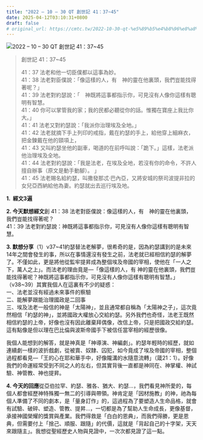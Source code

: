 ```yaml
---
title: "2022 – 10 – 30 QT 創世記 41：37~45"
date: 2025-04-12T03:10:31+0800
draft: false
# original_url: https://cmtc.tw/2022-10-30-qt-%e5%89%b5%e4%b8%96%e8%a8%98-41%ef%bc%9a3745
---
```


![2022 – 10 – 30 QT 創世記 41：37~45](/images/qt.jpg  "2022 – 10 – 30 QT 創世記 41：37~45")

> 創世記 41：37~45
>
> 41：37 法老和他一切臣僕都以這事為妙。  
> 41：38 法老對臣僕說：「像這樣的人，有　神的靈在他裏頭，我們豈能找得著呢？」  
> 41：39 法老對約瑟說：「　神既將這事都指示你，可見沒有人像你這樣有聰明有智慧。  
> 41：40 你可以掌管我的家；我的民都必聽從你的話。惟獨在寶座上我比你大。」  
> 41：41 法老又對約瑟說：「我派你治理埃及全地。」  
> 41：42 法老就摘下手上列印的戒指，戴在約瑟的手上，給他穿上細麻衣，把金鍊戴在他的頸項上，  
> 41：43 又叫約瑟坐他的副車，喝道的在前呼叫說：「跪下。」這樣，法老派他治理埃及全地。  
> 41：44 法老對約瑟說：「我是法老，在埃及全地，若沒有你的命令，不許人擅自辦事（原文是動手動腳）。 」  
> 41：45 法老賜名給約瑟，叫撒發那忒‧巴內亞，又將安城的祭司波提非拉的女兒亞西納給他為妻。約瑟就出去巡行埃及地。

**1.  經文3遍**

**2. 今天默想經文**創 41：38 法老對臣僕說：像這樣的人，有　神的靈在他裏頭，我們豈能找得著呢？  
41：39 法老對約瑟說：神既將這事都指示你，可見沒有人像你這樣有聰明有智慧。

**3. 默想分享**（1）v37~41約瑟替法老解夢，很希奇的是，因為約瑟講到的是未來14年之間會發生的事，所以在事情還沒有發生之前，法老就已經相信約瑟的解夢了。不僅如此，更是將他從監牢提昇成為整個埃及帝國的宰相，使他在「一人之下，萬人之上」。而法老的理由竟是—「像這樣的人，有 神的靈在他裏頭，我們豈能找得著呢？神既將這事都指示你，可見沒有人像你這樣有聰明有智慧。」（v38~39）其實我個人在這裏有不少的疑惑：  
一、法老並沒有經過未來事件的察驗  
二、能解夢跟能治理國政是二回事  
三、埃及法老一般信的神是「太陽神」，並且通常都自稱為「太陽神之子」，這次竟然相信「約瑟的神」，並將國政大權放心交給約瑟。另外我們也奇怪，法老王既然相信約瑟的上帝，好像也沒有因此離棄拜偶像，改信上帝，只是把國政交給約瑟。這有點像是但以理在巴比倫與波斯帝國手下被信任當宰相的經歷很像。

我個人能想到的解答，就是神真是「神導演、神編劇」。約瑟年輕時的經歷，就如連續劇一樣的波折戲劇，從被賣、奴隸、囚犯，如今竟成了埃及帝國的宰相，整個過程都看見—「王的心在耶和華手中，好像隴溝的水隨意流轉」（箴21：1）。好像我們的命運經常受到不同之人的左右，但其實背後一直都是神同在、神掌權、神試驗、神管教、神也提昇。

**4. 今天的回應**從亞伯拉罕、約瑟、雅各、猶大、約瑟…，我們看見神所愛的，每個人都會經歷神特殊獨一無二的引導與帶領。神肯定是「因材施教」的神，祂為每個人準備了不同的劇本，是「量身訂作」的，這過程為了要塑造人生命品格，就會有試驗、破碎、塑造、管教、提昇…，一切都是為了幫助人生命成長，更像基督，承接神國榮耀的獎賞與產業。我們得救是「白白的恩典」，而我們得勝，更是恩典，但需要付上「捨己、順服、跟隨」的代價，這就是「背起自己的十字架，天天來跟隨主」。我想從聖經歷史人物與見證中，一次次都見證了這一點。